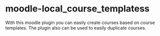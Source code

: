 # moodle-local_course_templatess
With this moodle plugin you can easily create courses based on course templates. The plugin also can be used to easily duplicate courses.
